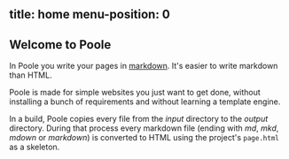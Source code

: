 
title: home
menu-position: 0
---

## Welcome to Poole

In Poole you write your pages in [markdown][md]. It's easier to write
markdown than HTML.

Poole is made for simple websites you just want to get done, without installing
a bunch of requirements and without learning a template engine.

In a build, Poole copies every file from the *input* directory to the *output*
directory. During that process every markdown file (ending with *md*, *mkd*,
*mdown* or *markdown*) is converted to HTML using the project's `page.html`
as a skeleton.

[md]: http://daringfireball.net/projects/markdown/
